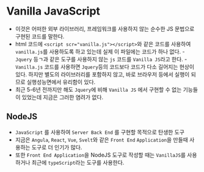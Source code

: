 # Vanilla JavaScript

- 이것은 어떠한 외부 라이브러리, 프레임워크를 사용하지 않는 순수한 JS 문법으로 구현된 코드를 말한다.
- html 코드에 `<script scr="vanilla.js"></script>`와 같은 코드를 사용하여 `vanilla.js`를 사용하도록 하고 있는데 실제 이 파일에는 코드가 하나 없다. -`Jquery` 등ㄱ과 같은 도구를 사용하지 않는 `js` 코드를 `Vanilla JS`라고 한다. -`Vanilla.js` 코드를 사용하면 `Jquery`등의 코드보다 코드가 다소 길어지는 현상이 있다. 하지만 별도의 라이브러리를 포함하지 않고, 바로 브라우저 등에서 실행이 되므로 실행성능면에서 유리함이 있다.
- 최근 5-6년 전까지만 해도 `Jquery`에 비해 `Vanilla JS` 에서 구현할 수 없는 기능들이 있었는데 지금은 그러한 염려가 없다.

## NodeJS

- `JavaScript` 를 사용하여 `Server Back End` 를 구현할 목적으로 탄생한 도구
- 지금은 `Angula`, `React`, `Vue`, `Svelt`와 같은 `Front End` `Application`을 만들때 사용하는 도구로 더 인기가 많다.
- 또한 `Front End Application`을 NodeJS 도구로 작성할 때는 `VanillaJS`를 사용하거나 최근에 `typeScript`라는 도구를 사용한다.

